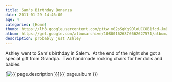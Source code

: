 ```yaml
---
title: Sam's Birthday Bonanza
date: 2011-01-29 14:46:00
age: 4
categories: [Home]
thumb: https://lh3.googleusercontent.com/pttw_y02sSgKg9DloUCCOB1fcd-JmByGWuBCp3aBFGnks-Ucv-UnoTV-GhC6pqnJ_xMcNYvQXXt2Im-pmXY=w293-h220
album: https://get.google.com/albumarchive/108001626876662627571/album/AF1QipMO_AtxtPvYmRB41aq2dtcel-EmM05YMs1_O6v_?authKey=CIz5tNa43NziuQE
description: probably just Ashley
---
```

Ashley went to Sam's birthday in Salem.  At the end of the night she got a special gift from Grandpa.  Two handmade rocking chairs for her dolls and babies.

[<img src="{{ page.thumb }}" alt="{{ page.description }}" class="wyseguys-album"/>]({{ page.album }})